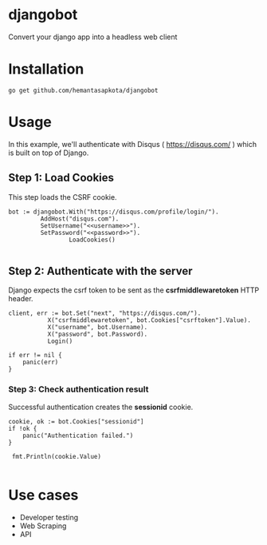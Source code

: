 # djangobot
Convert your django app into a headless web client

# Installation

```
go get github.com/hemantasapkota/djangobot
```

# Usage
In this example, we'll authenticate with Disqus ( https://disqus.com/ ) which is built on top of Django.

## Step 1: Load Cookies

This step loads the CSRF cookie.

```
bot := djangobot.With("https://disqus.com/profile/login/").
		 AddHost("disqus.com").
		 SetUsername("<<username>>").
		 SetPassword("<<password>>").
                 LoadCookies()
                   
```

## Step 2: Authenticate with the server

Django expects the csrf token to be sent as the **csrfmiddlewaretoken** HTTP header.

```
client, err := bot.Set("next", "https://disqus.com/").
		   X("csrfmiddlewaretoken", bot.Cookies["csrftoken"].Value).
		   X("username", bot.Username).
		   X("password", bot.Password).
		   Login()

if err != nil {
	panic(err)
}
```

### Step 3: Check authentication result

Successful authentication creates the **sessionid** cookie.

```
cookie, ok := bot.Cookies["sessionid"]
if !ok {
	panic("Authentication failed.")
}
  
 fmt.Println(cookie.Value)
  
```

# Use cases

* Developer testing
* Web Scraping
* API
